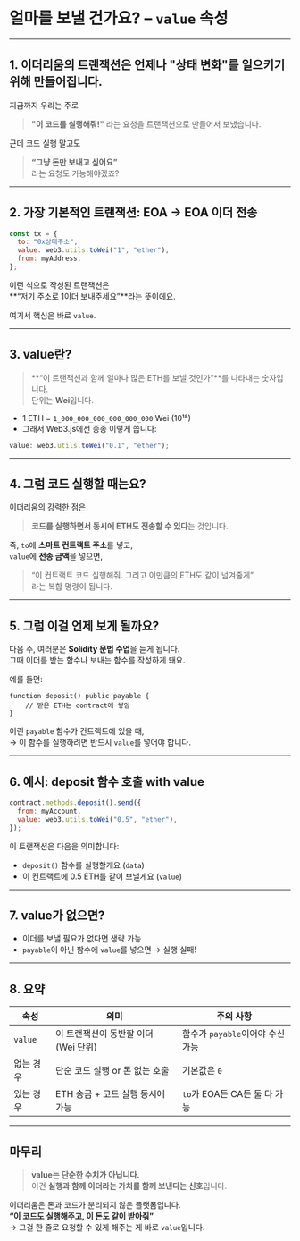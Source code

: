 # 얼마를 보낼 건가요? – `value` 속성

---

## 1. 이더리움의 트랜잭션은 언제나 "상태 변화"를 일으키기 위해 만들어집니다.

지금까지 우리는 주로

> **"이 코드를 실행해줘!"** 라는 요청을 트랜잭션으로 만들어서 보냈습니다.

근데 코드 실행 말고도

> **“그냥 돈만 보내고 싶어요”**  
> 라는 요청도 가능해야겠죠?

---

## 2. 가장 기본적인 트랜잭션: EOA → EOA 이더 전송

```js
const tx = {
  to: "0x상대주소",
  value: web3.utils.toWei("1", "ether"),
  from: myAddress,
};
```

이런 식으로 작성된 트랜잭션은  
**“저기 주소로 1이더 보내주세요”**라는 뜻이에요.

여기서 핵심은 바로 `value`.

---

## 3. value란?

> **“이 트랜잭션과 함께 얼마나 많은 ETH를 보낼 것인가”**를 나타내는 숫자입니다.  
> 단위는 **Wei**입니다.

- 1 ETH = `1_000_000_000_000_000_000` Wei (10¹⁸)
- 그래서 Web3.js에선 종종 이렇게 씁니다:

```js
value: web3.utils.toWei("0.1", "ether");
```

---

## 4. 그럼 코드 실행할 때는요?

이더리움의 강력한 점은

> **코드를 실행하면서 동시에 ETH도 전송할 수 있다**는 것입니다.

즉, `to`에 **스마트 컨트랙트 주소**를 넣고,  
`value`에 **전송 금액**을 넣으면,

> “이 컨트랙트 코드 실행해줘. 그리고 이만큼의 ETH도 같이 넘겨줄게”  
> 라는 복합 명령이 됩니다.

---

## 5. 그럼 이걸 언제 보게 될까요?

다음 주, 여러분은 **Solidity 문법 수업**을 듣게 됩니다.  
그때 이더를 받는 함수나 보내는 함수를 작성하게 돼요.

예를 들면:

```solidity
function deposit() public payable {
    // 받은 ETH는 contract에 쌓임
}
```

이런 `payable` 함수가 컨트랙트에 있을 때,  
→ 이 함수를 실행하려면 반드시 `value`를 넣어야 합니다.

---

## 6. 예시: deposit 함수 호출 with value

```js
contract.methods.deposit().send({
  from: myAccount,
  value: web3.utils.toWei("0.5", "ether"),
});
```

이 트랜잭션은 다음을 의미합니다:

- `deposit()` 함수를 실행할게요 (`data`)
- 이 컨트랙트에 0.5 ETH를 같이 보낼게요 (`value`)

---

## 7. value가 없으면?

- 이더를 보낼 필요가 없다면 생략 가능
- `payable`이 아닌 함수에 `value`를 넣으면 → 실행 실패!

---

## 8. 요약

| 속성      | 의미                                 | 주의 사항                        |
| --------- | ------------------------------------ | -------------------------------- |
| `value`   | 이 트랜잭션이 동반할 이더 (Wei 단위) | 함수가 `payable`이어야 수신 가능 |
| 없는 경우 | 단순 코드 실행 or 돈 없는 호출       | 기본값은 `0`                     |
| 있는 경우 | ETH 송금 + 코드 실행 동시에 가능     | `to`가 EOA든 CA든 둘 다 가능     |

---

## 마무리

> **value는 단순한 수치가 아닙니다.**  
> 이건 **실행과 함께 이더라는 가치를 함께 보낸다는 신호**입니다.

이더리움은 돈과 코드가 분리되지 않은 플랫폼입니다.  
**“이 코드도 실행해주고, 이 돈도 같이 받아줘”**  
→ 그걸 한 줄로 요청할 수 있게 해주는 게 바로 `value`입니다.
